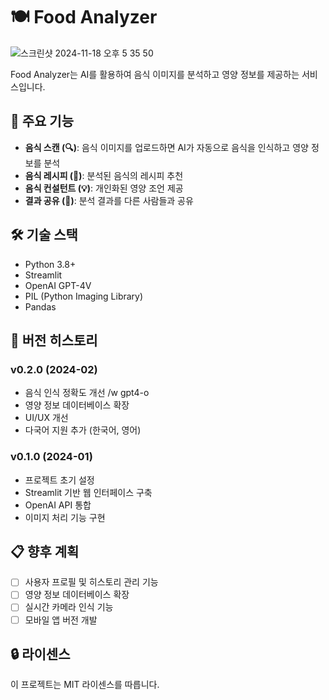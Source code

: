 # 🍽️ Food Analyzer
![스크린샷 2024-11-18 오후 5 35 50](https://github.com/user-attachments/assets/cdd59c41-9b12-45e8-96ff-d51469f49be8)

Food Analyzer는 AI를 활용하여 음식 이미지를 분석하고 영양 정보를 제공하는 서비스입니다.

## 📌 주요 기능

- **음식 스캔 (🔍)**: 음식 이미지를 업로드하면 AI가 자동으로 음식을 인식하고 영양 정보를 분석
- **음식 레시피 (🍳)**: 분석된 음식의 레시피 추천
- **음식 컨설턴트 (💡)**: 개인화된 영양 조언 제공
- **결과 공유 (💬)**: 분석 결과를 다른 사람들과 공유

## 🛠️ 기술 스택

- Python 3.8+
- Streamlit
- OpenAI GPT-4V
- PIL (Python Imaging Library)
- Pandas

## 🚀 버전 히스토리

### v0.2.0 (2024-02)
- 음식 인식 정확도 개선 /w gpt4-o
- 영양 정보 데이터베이스 확장
- UI/UX 개선
- 다국어 지원 추가 (한국어, 영어)

### v0.1.0 (2024-01)
- 프로젝트 초기 설정
- Streamlit 기반 웹 인터페이스 구축
- OpenAI API 통합
- 이미지 처리 기능 구현

## 📋 향후 계획

- [ ] 사용자 프로필 및 히스토리 관리 기능
- [ ] 영양 정보 데이터베이스 확장
- [ ] 실시간 카메라 인식 기능
- [ ] 모바일 앱 버전 개발

## 🔒 라이센스

이 프로젝트는 MIT 라이센스를 따릅니다.
